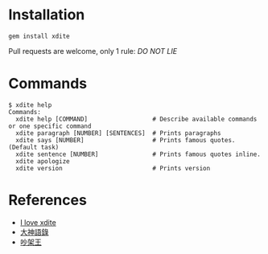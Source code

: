 Installation
============

```
gem install xdite
```

Pull requests are welcome, only 1 rule: *DO NOT LIE*

Commands
========

```
$ xdite help
Commands:
  xdite help [COMMAND]                  # Describe available commands or one specific command
  xdite paragraph [NUMBER] [SENTENCES]  # Prints paragraphs
  xdite says [NUMBER]                   # Prints famous quotes. (Default task)
  xdite sentence [NUMBER]               # Prints famous quotes inline.
  xdite apologize
  xdite version                         # Prints version
```

References
==========

- [I love xdite](http://xdite-joke.tumblr.com/)
- [大神語錄](http://slot.miario.com/machines/83899)
- [吵架王](http://slot.miario.com/machines/83900)

